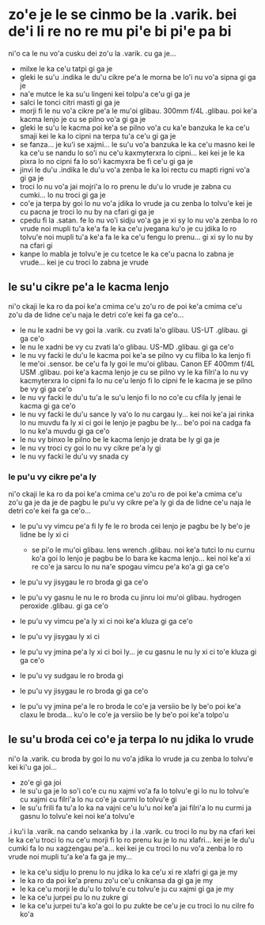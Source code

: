 zo'e je le se cinmo be la .varik. bei de'i li re no re mu pi'e bi pi'e pa bi
============================================================================

ni'o ca le nu vo'a cusku dei zo'u la .varik. cu ga je...

* milxe le ka ce'u tatpi gi ga je
* gleki le su'u .indika le du'u cikre pe'a le morna be lo'i nu vo'a sipna gi ga je
* na'e mutce le ka su'u lingeni kei tolpu'a ce'u gi ga je
* salci le tonci citri masti gi ga je
* morji fi le nu vo'a cikre pe'a le mu'oi glibau. 300mm f/4L .glibau. poi ke'a kacma lenjo je cu se pilno vo'a gi ga je
* gleki le su'u le kacma poi ke'a se pilno vo'a cu ka'e banzuka le ka ce'u smaji kei le ka lo cipni na terpa tu'a ce'u gi ga je
* se fanza... je ku'i se xajmi... le su'u vo'a banzuka le ka ce'u masno kei le ka ce'u se nandu lo so'i nu ce'u kaxmyterxra lo cipni... kei kei je le ka pixra lo no cipni fa lo so'i kacmyxra be fi ce'u gi ga je
* jinvi le du'u .indika le du'u vo'a zenba le ka loi rectu cu mapti rigni vo'a gi ga je
* troci lo nu vo'a jai mojri'a lo ro prenu le du'u lo vrude je zabna cu cumki... lo nu troci gi ga je
* co'e ja terpa by goi lo nu vo'a jdika lo vrude ja cu zenba lo tolvu'e kei je cu pacna je troci lo nu by na cfari gi ga je
* cpedu fi la .satan. fe lo nu vo'i sidju vo'a ga je xi sy lo nu vo'a zenba lo ro vrude noi mupli tu'a ke'a fa le ka ce'u jvegana ku'o je cu jdika lo ro tolvu'e noi mupli tu'a ke'a fa le ka ce'u fengu lo prenu... gi xi sy lo nu by na cfari gi
* kanpe lo mabla je tolvu'e je cu tcetce le ka ce'u pacna lo zabna je vrude... kei je cu troci lo zabna je vrude

## le su'u cikre pe'a le kacma lenjo
ni'o ckaji le ka ro da poi ke'a cmima ce'u zo'u ro de poi ke'a cmima ce'u zo'u da de lidne ce'u naja le detri co'e kei fa ga ce'o...

* le nu le xadni be vy goi la .varik. cu zvati la'o glibau. US-UT .glibau. gi ga ce'o
* le nu le xadni be vy cu zvati la'o glibau. US-MD .glibau. gi ga ce'o
* le nu vy facki le du'u le kacma poi ke'a se pilno vy cu fliba lo ka lenjo fi le me'oi .sensor. be ce'u fa ly goi le mu'oi glibau. Canon EF 400mm f/4L USM .glibau. poi ke'a kacma lenjo je cu se pilno vy le ka filri'a lo nu vy kacmyterxra lo cipni fa lo nu ce'u lenjo fi lo cipni fe le kacma je se pilno be vy gi ga ce'o
* le nu vy facki le du'u tu'a le su'u lenjo fi lo no co'e cu cfila ly jenai le kacma gi ga ce'o
* le nu vy facki le du'u sance ly va'o lo nu cargau ly... kei noi ke'a jai rinka lo nu muvdu fa ly xi ci goi le lenjo je pagbu be ly... be'o poi na cadga fa lo nu ke'a muvdu gi ga ce'o
* le nu vy binxo le pilno be le kacma lenjo je drata be ly gi ga je
* le nu vy troci cy goi lo nu vy cikre pe'a ly gi
* le nu vy facki le du'u vy snada cy

### le pu'u vy cikre pe'a ly
ni'o ckaji le ka ro da poi ke'a cmima ce'u zo'u ro de poi ke'a cmima ce'u zo'u ga je da je de pagbu le pu'u vy cikre pe'a ly gi da de lidne ce'u naja le detri co'e kei fa ga ce'o...

* le pu'u vy vimcu pe'a fi ly fe le ro broda cei lenjo je pagbu be ly be'o je lidne be ly xi ci

  * se pi'o le mu'oi glibau. lens wrench .glibau. noi ke'a tutci lo nu curnu ko'a goi lo lenjo je pagbu be lo bara ke kacma lenjo... kei noi ke'a xi re co'e ja sarcu lo nu na'e spogau vimcu pe'a ko'a gi ga ce'o

* le pu'u vy jisygau le ro broda gi ga ce'o
* le pu'u vy gasnu le nu le ro broda cu jinru loi mu'oi glibau. hydrogen peroxide .glibau. gi ga ce'o
* le pu'u vy vimcu pe'a ly xi ci noi ke'a kluza gi ga ce'o
* le pu'u vy jisygau ly xi ci
* le pu'u vy jmina pe'a ly xi ci boi ly... je cu gasnu le nu ly xi ci to'e kluza gi ga ce'o
* le pu'u vy sudgau le ro broda gi
* le pu'u vy jisygau le ro broda gi ga ce'o
* le pu'u vy jmina pe'a le ro broda le co'e ja versiio be ly be'o poi ke'a claxu le broda... ku'o le co'e ja versiio be ly be'o poi ke'a tolpo'u

## le su'u broda cei co'e ja terpa lo nu jdika lo vrude
ni'o la .varik. cu broda by goi lo nu vo'a jdika lo vrude ja cu zenba lo tolvu'e kei ki'u ga joi...

* zo'e gi ga joi
* le su'u ga je lo so'i co'e cu nu xajmi vo'a fa lo tolvu'e gi lo nu lo tolvu'e cu xajmi cu filri'a lo nu co'e ja curmi lo tolvu'e gi
* le su'u frili fa tu'a lo ka na vajni ce'u lu'u noi ke'a jai filri'a lo nu curmi ja gasnu lo tolvu'e kei noi ke'a tolvu'e

.i ku'i la .varik. na cando selxanka by  .i la .varik. cu troci lo nu by na cfari kei le ka ce'u troci lo nu ce'u morji fi lo ro prenu ku je lo nu xlafri... kei je le du'u cumki fa lo nu xagzengau pe'a... kei kei je cu troci lo nu vo'a zenba lo ro vrude noi mupli tu'a ke'a fa ga je my...

* le ka ce'u sidju lo prenu lo nu jdika lo ka ce'u xi re xlafri gi ga je my
* le ka ro da poi ke'a prenu zo'u ce'u cnikansa da gi ga je my
* le ka ce'u morji le du'u lo tolvu'e cu tolvu'e ju cu xajmi gi ga je my
* le ka ce'u jurpei pu lo nu zukre gi
* le ka ce'u jurpei tu'a ko'a goi lo pu zukte be ce'u je cu troci lo nu cilre fo ko'a
